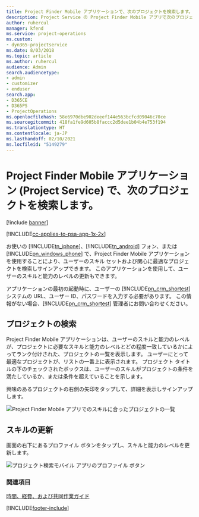 ```yaml
---
title: Project Finder Mobile アプリケーションで、次のプロジェクトを検索します。
description: Project Service の Project Finder Mobile アプリで次のプロジェクトを検索する方法
author: ruhercul
manager: kfend
ms.service: project-operations
ms.custom:
- dyn365-projectservice
ms.date: 8/03/2018
ms.topic: article
ms.author: ruhercul
audience: Admin
search.audienceType:
- admin
- customizer
- enduser
search.app:
- D365CE
- D365PS
- ProjectOperations
ms.openlocfilehash: 58e6970dbe902deeef144e563bcfcd09046c70ce
ms.sourcegitcommit: 418fa1fe9d605b8faccc2d5dee1b04b4e753f194
ms.translationtype: HT
ms.contentlocale: ja-JP
ms.lasthandoff: 02/10/2021
ms.locfileid: "5149279"
---
```

# <a name="find-your-next-project-with-the-project-finder-mobile-app-project-service"></a>Project Finder Mobile アプリケーション (Project Service) で、次のプロジェクトを検索します。

[!include [banner](../includes/psa-now-project-operations.md)]

[!INCLUDE[cc-applies-to-psa-app-1x-2x](../includes/cc-applies-to-psa-app-1x-2x.md)]

お使いの [!INCLUDE[tn_iphone](../includes/tn-iphone.md)]、[!INCLUDE[tn_android](../includes/tn-android.md)] フォン、または [!INCLUDE[pn_windows_phone](../includes/pn-windows-phone.md)] で、Project Finder Mobile アプリケーションを使用することにより、ユーザーのスキル セットおよび関心に最適なプロジェクトを検索しサインアップできます。 このアプリケーションを使用して、ユーザーのスキルと能力のレベルの更新もできます。  
  
 アプリケーションの最初の起動時に、ユーザーの [!INCLUDE[pn_crm_shortest](../includes/pn-crm-shortest.md)] システムの URL、ユーザー ID、パスワードを入力する必要があります。 この情報がない場合、[!INCLUDE[pn_crm_shortest](../includes/pn-crm-shortest.md)] 管理者にお問い合わせください。  
  
## <a name="find-a-project"></a>プロジェクトの検索  
 Project Finder Mobile アプリケーションは、ユーザーのスキルと能力のレベルが、プロジェクトに必要なスキルと能力のレベルとどの程度一致しているかによってランク付けされた、プロジェクトの一覧を表示します。 ユーザーにとって最適なプロジェクトが、リストの一番上に表示されます。 プロジェクト タイトルの下のチェックされたボックスは、ユーザーのスキルがプロジェクトの条件を満たしているか、または条件を超えていることを示します。  
  
 興味のあるプロジェクトの右側の矢印をタップして、詳細を表示しサインアップします。  
  
 ![Project Finder Mobile アプリでのスキルに合ったプロジェクトの一覧](../psa/media/project-service-project-finder-list.png "Project Finder Mobile アプリでのスキルに合ったプロジェクトの一覧")  
  
## <a name="update-your-skills"></a>スキルの更新  
 画面の右下にあるプロファイル ボタンをタップし、スキルと能力のレベルを更新します。  
  
 ![プロジェクト検索モバイル アプリのプロファイル ボタン](../psa/media/project-service-project-finder-profile.png "プロジェクト検索モバイル アプリのプロファイル ボタン")  
  
### <a name="see-also"></a>関連項目  
 [時間、経費、および共同作業ガイド](../psa/time-expense-collaboration-guide.md)


[!INCLUDE[footer-include](../includes/footer-banner.md)]